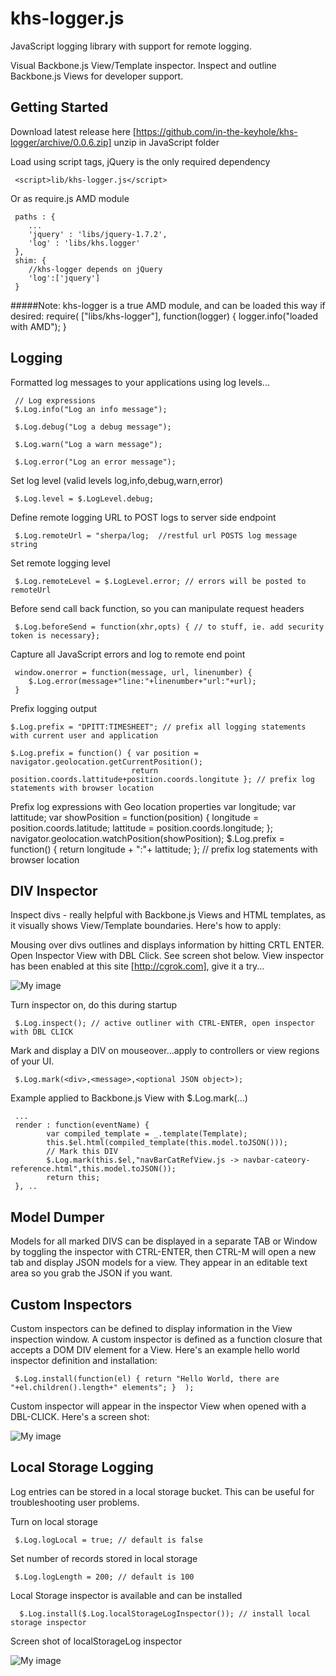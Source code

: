 khs-logger.js
=============

JavaScript logging library with support for remote logging. 

Visual Backbone.js View/Template inspector. Inspect and outline Backbone.js Views for developer support.


Getting Started
---------------

Download latest release here [https://github.com/in-the-keyhole/khs-logger/archive/0.0.6.zip] unzip in JavaScript folder

Load using script tags, jQuery is the only required dependency

     <script>lib/khs-logger.js</script>
     
Or as require.js AMD module


	 paths : {
		...
		'jquery' : 'libs/jquery-1.7.2',
		'log' : 'libs/khs.logger'
	 },
	 shim: {
		//khs-logger depends on jQuery
		'log':['jquery']
	 }

#####Note: khs-logger is a true AMD module, and can be loaded this way if desired:
	 require( ["libs/khs-logger"], function(logger) {
		logger.info("loaded with AMD");
	 }

Logging
-------
Formatted log messages to your applications using log levels... 

     // Log expressions 
     $.Log.info("Log an info message");
     
     $.Log.debug("Log a debug message");
            
     $.Log.warn("Log a warn message");
     
     $.Log.error("Log an error message");
          
Set log level (valid levels log,info,debug,warn,error)
 
     $.Log.level = $.LogLevel.debug;    
 
Define remote logging URL to POST logs to server side endpoint
 
     $.Log.remoteUrl = "sherpa/log;  //restful url POSTS log message string
      
Set remote logging level

     $.Log.remoteLevel = $.LogLevel.error; // errors will be posted to remoteUrl
     
Before send call back function, so you can manipulate request headers

     $.Log.beforeSend = function(xhr,opts) { // to stuff, ie. add security token is necessary};     
     
Capture all JavaScript errors and log to remote end point                   
  
     window.onerror = function(message, url, linenumber) {
		$.Log.error(message+"line:"+linenumber+"url:"+url);
	 }

Prefix logging output 

    $.Log.prefix = "DPITT:TIMESHEET"; // prefix all logging statements with current user and application
    
    $.Log.prefix = function() { var position = navigator.geolocation.getCurrentPosition();   
                               return position.coords.lattitude+position.coords.longitute }; // prefix log statements with browser location

Prefix log expressions with Geo location properties
	        var longitude;
	        var lattitude;
			var showPosition = function(position) { 
			    longitude = position.coords.latitude;
			    lattitude = position.coords.longitude;
			};
			navigator.geolocation.watchPosition(showPosition);
			$.Log.prefix = function() { 
                       return longitude + ":"+ lattitude; }; // prefix log statements with browser location


DIV Inspector
--------------
Inspect divs - really helpful with Backbone.js Views and HTML templates, as it visually shows View/Template boundaries. Here's how to apply:

Mousing over divs outlines and displays information by hitting CRTL ENTER. Open Inspector View with DBL Click. See screen shot below.
View inspector has been enabled at this site [http://cgrok.com], give it a try...

![My image](https://raw.github.com/in-the-keyhole/khs-logger/master/screen.png)


Turn inspector on, do this during startup

     $.Log.inspect(); // active outliner with CTRL-ENTER, open inspector with DBL CLICK

Mark and display a DIV on mouseover...apply to controllers or view regions of your UI. 

     $.Log.mark(<div>,<message>,<optional JSON object>);
     
Example applied to Backbone.js View with $.Log.mark(...) 
     
     ...
     render : function(eventName) {
			var compiled_template = _.template(Template);
			this.$el.html(compiled_template(this.model.toJSON()));
			// Mark this DIV
            $.Log.mark(this.$el,"navBarCatRefView.js -> navbar-cateory-reference.html",this.model.toJSON());	
			return this;
	 }, ..

Model Dumper
------------
Models for all marked DIVS can be displayed in a separate TAB or Window by toggling the inspector with CTRL-ENTER, then CTRL-M will open a
new tab and display JSON models for a view. They appear in an editable text area so you grab the JSON if you want. 


Custom Inspectors
-----------------
Custom inspectors can be defined to display information in the View inspection window. A custom inspector is defined as a function closure
that accepts a DOM DIV element for a View. Here's an example hello world inspector definition and installation:

     $.Log.install(function(el) { return "Hello World, there are "+el.children().length+" elements"; }  );

Custom inspector will appear in the inspector View when opened with a DBL-CLICK. Here's a screen shot:

![My image](https://raw.github.com/in-the-keyhole/khs-logger/master/inspector.png)


Local Storage Logging
---------------------
Log entries can be stored in a local storage bucket. This can be useful for troubleshooting user problems. 

Turn on local storage

     $.Log.logLocal = true; // default is false 
     
Set number of records stored in local storage

     $.Log.logLength = 200; // default is 100

     
Local Storage inspector is available and can be installed

      $.Log.install($.Log.localStorageLogInspector()); // install local storage inspector

Screen shot of localStorageLog inspector

![My image](https://raw.github.com/in-the-keyhole/khs-logger/master/local-inspector.png)




